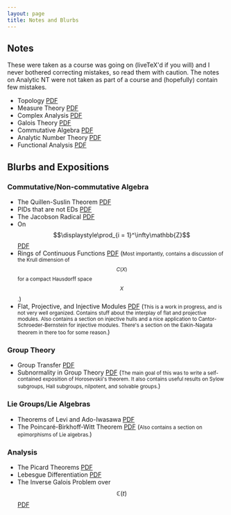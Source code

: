 ```yaml
---
layout: page 
title: Notes and Blurbs
---
```


## Notes 

These were taken as a course was going on (liveTeX'd if you will) and I never bothered correcting mistakes, so read them with caution. The notes on Analytic NT were not taken as part of a course and (hopefully) contain few mistakes. 

* Topology [PDF](https://swayamchube.github.io/research-interests/topology/main.pdf)  
* Measure Theory [PDF](https://swayamchube.github.io/research-interests/measure-theory/main.pdf)
* Complex Analysis [PDF](https://swayamchube.github.io/research-interests/complex-analysis/main.pdf)
* Galois Theory [PDF](https://swayamchube.github.io/research-interests/galois/main.pdf)
* Commutative Algebra [PDF](https://swayamchube.github.io/research-interests/comm-alg/main.pdf)
* Analytic Number Theory [PDF](https://swayamchube.github.io/math/analytic-nt/main.pdf)
* Functional Analysis [PDF](https://swayamchube.github.io/math/functional-analysis/main.pdf)

## Blurbs and Expositions

### Commutative/Non-commutative Algebra 
* The Quillen-Suslin Theorem [PDF](https://swayamchube.github.io/math/quillen-suslin/main.pdf)
* PIDs that are not EDs [PDF](https://swayamchube.github.io/math/PID-not-ED/main.pdf)
* The Jacobson Radical [PDF](https://swayamchube.github.io/math/jacobson-radical/main.pdf)
* On $$\displaystyle\prod_{i = 1}^\infty\mathbb{Z}$$ [PDF](https://swayamchube.github.io/math/prod-z-not-free/main.pdf)
* Rings of Continuous Functions [PDF](https://swayamchube.github.io/math/rings-cts-functions/main.pdf) (<small>Most importantly, contains a discussion of the Krull dimension of $$C(X)$$ for a compact Hausdorff space $$X$$.</small>)
* Flat, Projective, and Injective Modules [PDF](https://swayamchube.github.io/math/free-proj-flat/main.pdf) (<small>This is a work in progress, and is not very well organized. Contains stuff about the interplay of flat and projective modules. Also contains a section on injective hulls and a nice application to Cantor-Schroeder-Bernstein for injective modules. There's a section on the Eakin-Nagata theorem in there too for some reason.</small>)

### Group Theory
* Group Transfer [PDF](https://swayamchube.github.io/math/transfer/main.pdf)
* Subnormality in Group Theory [PDF](https://swayamchube.github.io/math/subnormality/main.pdf) (<small>The main goal of this was to write a self-contained exposition of Horosevskii's theorem. It also contains useful results on Sylow subgroups, Hall subgroups, nilpotent, and solvable groups.</small>)

### Lie Groups/Lie Algebras
* Theorems of Levi and Ado-Iwasawa [PDF](https://swayamchube.github.io/math/levi-ado-iwasawa/main.pdf)
* The Poincaré-Birkhoff-Witt Theorem [PDF](https://swayamchube.github.io/math/pbw/main.pdf) (<small>Also contains a section on epimorphisms of Lie algebras.</small>)

### Analysis
* The Picard Theorems [PDF](https://swayamchube.github.io/math/picard/main.pdf)
* Lebesgue Differentiation [PDF](https://swayamchube.github.io/math/lebesgue-differentiation/main.pdf)
* The Inverse Galois Problem over $$\mathbb{C}(t)$$ [PDF](https://swayamchube.github.io/math/igp-ct/main.pdf)